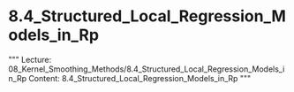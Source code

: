 # 8.4_Structured_Local_Regression_Models_in_Rp
"""
Lecture: 08_Kernel_Smoothing_Methods/8.4_Structured_Local_Regression_Models_in_Rp
Content: 8.4_Structured_Local_Regression_Models_in_Rp
"""
